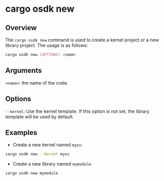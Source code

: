 # cargo osdk new

## Overview

The `cargo osdk new` command is used to create a kernel project or a new library project. The usage is as follows:

```bash
cargo osdk new [OPTIONS] <name>
```

## Arguments

`<name>`: the name of the crate. 

## Options

`--kernel`: Use the kernel template. If this option is not set, the library template will be used by default.

## Examples

- Create a new kernel named `myos`: 

```bash
cargo osdk new --kernel myos
```

- Create a new library named `mymodule`: 

```bash
cargo osdk new mymodule
```
